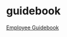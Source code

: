 guidebook
=========

[Employee Guidebook](https://github.com/CopperEgg/guidebook/wiki/CopperEgg's-Employee-Cookbook)

